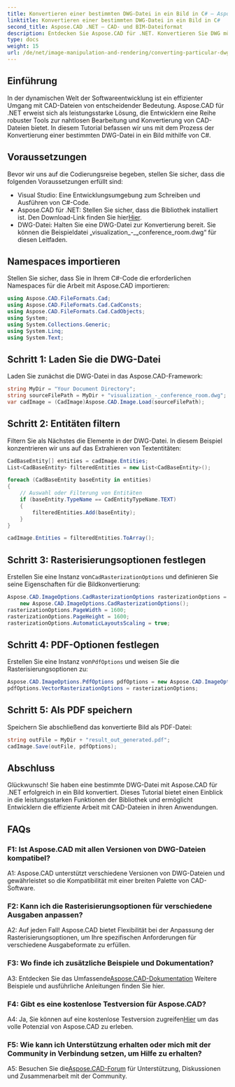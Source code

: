 ```yaml
---
title: Konvertieren einer bestimmten DWG-Datei in ein Bild in C# – Aspose.CAD-Handbuch
linktitle: Konvertieren einer bestimmten DWG-Datei in ein Bild in C#
second_title: Aspose.CAD .NET – CAD- und BIM-Dateiformat
description: Entdecken Sie Aspose.CAD für .NET. Konvertieren Sie DWG mühelos in ein Bild in C#. Umfassende Anleitung mit Codebeispielen.
type: docs
weight: 15
url: /de/net/image-manipulation-and-rendering/converting-particular-dwg-to-image/
---
```

## Einführung

In der dynamischen Welt der Softwareentwicklung ist ein effizienter Umgang mit CAD-Dateien von entscheidender Bedeutung. Aspose.CAD für .NET erweist sich als leistungsstarke Lösung, die Entwicklern eine Reihe robuster Tools zur nahtlosen Bearbeitung und Konvertierung von CAD-Dateien bietet. In diesem Tutorial befassen wir uns mit dem Prozess der Konvertierung einer bestimmten DWG-Datei in ein Bild mithilfe von C#.

## Voraussetzungen

Bevor wir uns auf die Codierungsreise begeben, stellen Sie sicher, dass die folgenden Voraussetzungen erfüllt sind:

- Visual Studio: Eine Entwicklungsumgebung zum Schreiben und Ausführen von C#-Code.
-  Aspose.CAD für .NET: Stellen Sie sicher, dass die Bibliothek installiert ist. Den Download-Link finden Sie hier[Hier](https://releases.aspose.com/cad/net/).
- DWG-Datei: Halten Sie eine DWG-Datei zur Konvertierung bereit. Sie können die Beispieldatei „visualization_-_„conference_room.dwg“ für diesen Leitfaden.

## Namespaces importieren

Stellen Sie sicher, dass Sie in Ihrem C#-Code die erforderlichen Namespaces für die Arbeit mit Aspose.CAD importieren:

```csharp
using Aspose.CAD.FileFormats.Cad;
using Aspose.CAD.FileFormats.Cad.CadConsts;
using Aspose.CAD.FileFormats.Cad.CadObjects;
using System;
using System.Collections.Generic;
using System.Linq;
using System.Text;
```

## Schritt 1: Laden Sie die DWG-Datei

Laden Sie zunächst die DWG-Datei in das Aspose.CAD-Framework:

```csharp
string MyDir = "Your Document Directory";
string sourceFilePath = MyDir + "visualization_-_conference_room.dwg";
var cadImage = (CadImage)Aspose.CAD.Image.Load(sourceFilePath);
```

## Schritt 2: Entitäten filtern

Filtern Sie als Nächstes die Elemente in der DWG-Datei. In diesem Beispiel konzentrieren wir uns auf das Extrahieren von Textentitäten:

```csharp
CadBaseEntity[] entities = cadImage.Entities;
List<CadBaseEntity> filteredEntities = new List<CadBaseEntity>();

foreach (CadBaseEntity baseEntity in entities)
{
    // Auswahl oder Filterung von Entitäten
    if (baseEntity.TypeName == CadEntityTypeName.TEXT)
    {
        filteredEntities.Add(baseEntity);
    }
}

cadImage.Entities = filteredEntities.ToArray();
```

## Schritt 3: Rasterisierungsoptionen festlegen

 Erstellen Sie eine Instanz von`CadRasterizationOptions` und definieren Sie seine Eigenschaften für die Bildkonvertierung:

```csharp
Aspose.CAD.ImageOptions.CadRasterizationOptions rasterizationOptions =
    new Aspose.CAD.ImageOptions.CadRasterizationOptions();
rasterizationOptions.PageWidth = 1600;
rasterizationOptions.PageHeight = 1600;
rasterizationOptions.AutomaticLayoutsScaling = true;
```

## Schritt 4: PDF-Optionen festlegen

 Erstellen Sie eine Instanz von`PdfOptions` und weisen Sie die Rasterisierungsoptionen zu:

```csharp
Aspose.CAD.ImageOptions.PdfOptions pdfOptions = new Aspose.CAD.ImageOptions.PdfOptions();
pdfOptions.VectorRasterizationOptions = rasterizationOptions;
```

## Schritt 5: Als PDF speichern

Speichern Sie abschließend das konvertierte Bild als PDF-Datei:

```csharp
string outFile = MyDir + "result_out_generated.pdf";
cadImage.Save(outFile, pdfOptions);
```

## Abschluss

Glückwunsch! Sie haben eine bestimmte DWG-Datei mit Aspose.CAD für .NET erfolgreich in ein Bild konvertiert. Dieses Tutorial bietet einen Einblick in die leistungsstarken Funktionen der Bibliothek und ermöglicht Entwicklern die effiziente Arbeit mit CAD-Dateien in ihren Anwendungen.

## FAQs

### F1: Ist Aspose.CAD mit allen Versionen von DWG-Dateien kompatibel?

A1: Aspose.CAD unterstützt verschiedene Versionen von DWG-Dateien und gewährleistet so die Kompatibilität mit einer breiten Palette von CAD-Software.

### F2: Kann ich die Rasterisierungsoptionen für verschiedene Ausgaben anpassen?

A2: Auf jeden Fall! Aspose.CAD bietet Flexibilität bei der Anpassung der Rasterisierungsoptionen, um Ihre spezifischen Anforderungen für verschiedene Ausgabeformate zu erfüllen.

### F3: Wo finde ich zusätzliche Beispiele und Dokumentation?

 A3: Entdecken Sie das Umfassende[Aspose.CAD-Dokumentation](https://reference.aspose.com/cad/net/) Weitere Beispiele und ausführliche Anleitungen finden Sie hier.

### F4: Gibt es eine kostenlose Testversion für Aspose.CAD?

 A4: Ja, Sie können auf eine kostenlose Testversion zugreifen[Hier](https://releases.aspose.com/) um das volle Potenzial von Aspose.CAD zu erleben.

### F5: Wie kann ich Unterstützung erhalten oder mich mit der Community in Verbindung setzen, um Hilfe zu erhalten?

 A5: Besuchen Sie die[Aspose.CAD-Forum](https://forum.aspose.com/c/cad/19) für Unterstützung, Diskussionen und Zusammenarbeit mit der Community.